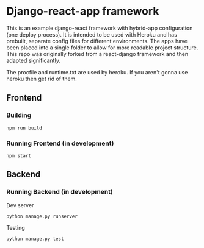 # Django-react-app framework

This is an example django-react framework with hybrid-app configuration (one deploy process). It is intended to be used with Heroku and has prebuilt, separate config files for different environments. The apps have been placed into a single folder to allow for more readable project structure. This repo was originally forked from a react-django framework and then adapted significantly.

The procfile and runtime.txt are used by heroku. If you aren't gonna use heroku then get rid of them.

## Frontend

### Building
```
npm run build
```

### Running Frontend (in development)
```
npm start
```

## Backend

### Running Backend (in development)

Dev server
```
python manage.py runserver
```

Testing
```
python manage.py test
```